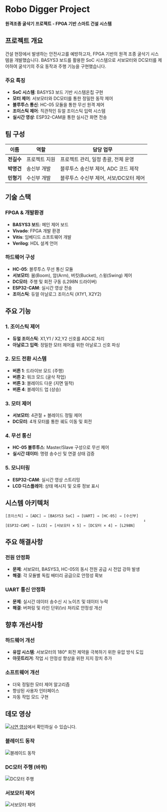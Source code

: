 # Robo Digger Project

**원격조종 굴삭기 프로젝트 - FPGA 기반 스마트 건설 시스템**

## 프로젝트 개요

건설 현장에서 발생하는 안전사고를 예방하고자, FPGA 기반의 원격 조종 굴삭기 시스템을 개발했습니다. BASYS3 보드를 활용한 SoC 시스템으로 서보모터와 DC모터를 제어하여 굴삭기의 주요 동작과 주행 기능을 구현했습니다.

### 주요 특징
- **SoC 시스템**: BASYS3 보드 기반 시스템온칩 구현
- **모터 제어**: 서보모터와 DC모터를 통한 정밀한 동작 제어
- **블루투스 통신**: HC-05 모듈을 통한 무선 원격 제어
- **조이스틱 제어**: 직관적인 듀얼 조이스틱 입력 시스템
- **실시간 영상**: ESP32-CAM을 통한 실시간 화면 전송

## 팀 구성

| 이름 | 역할 | 담당 업무 |
|------|------|-----------|
| **전길수** | 프로젝트 지원 | 프로젝트 관리, 일정 총괄, 전체 운영 |
| **박명건** | 송신부 개발 | 블루투스 송신부 제어, ADC 코드 제작 |
| **민형기** | 수신부 개발 | 블루투스 수신부 제어, 서보/DC모터 제어 |

## 기술 스택

### FPGA & 개발환경
- **BASYS3 보드**: 메인 제어 보드
- **Vivado**: FPGA 개발 환경
- **Vitis**: 임베디드 소프트웨어 개발
- **Verilog**: HDL 설계 언어

### 하드웨어 구성
- **HC-05**: 블루투스 무선 통신 모듈
- **서보모터**: 붐(Boom), 암(Arm), 버킷(Bucket), 스윙(Swing) 제어
- **DC모터**: 주행 및 회전 구동 (L298N 드라이버)
- **ESP32-CAM**: 실시간 영상 전송
- **조이스틱**: 듀얼 아날로그 조이스틱 (X1Y1, X2Y2)

## 주요 기능

### 1. 조이스틱 제어
- **듀얼 조이스틱**: X1,Y1 / X2,Y2 신호를 ADC로 처리
- **아날로그 입력**: 정밀한 모터 제어를 위한 아날로그 신호 파싱

### 2. 모드 전환 시스템
- **버튼 1**: 드라이브 모드 (주행)
- **버튼 2**: 워크 모드 (굴삭 작업)
- **버튼 3**: 블레이드 다운 (지면 밀착)
- **버튼 4**: 블레이드 업 (상승)

### 3. 모터 제어
- **서보모터**: 4관절 + 블레이드 정밀 제어
- **DC모터**: 4개 모터를 통한 궤도 이동 및 회전

### 4. 무선 통신
- **HC-05 블루투스**: Master/Slave 구성으로 무선 제어
- **실시간 데이터**: 명령 송수신 및 연결 상태 검증

### 5. 모니터링
- **ESP32-CAM**: 실시간 영상 스트리밍
- **LCD 디스플레이**: 상태 메시지 및 오류 정보 표시

## 시스템 아키텍처

```
[조이스틱] → [ADC] → [BASYS3 SoC] → [UART] → [HC-05] → [수신부]
                                                              ↓
[ESP32-CAM] ← [LCD] ← [서보모터 × 5] ← [DC모터 × 4] ← [L298N]
```

## 주요 해결사항

### 전원 안정화
- **문제**: 서보모터, BASYS3, HC-05의 동시 전원 공급 시 전압 강하 발생
- **해결**: 각 모듈별 독립 배터리 공급으로 안정성 확보

### UART 통신 안정화
- **문제**: 실시간 데이터 송수신 시 노이즈 및 데이터 누락
- **해결**: 버퍼링 및 라인 단위(\n) 처리로 안정성 개선

## 향후 개선사항

### 하드웨어 개선
- **유압 시스템**: 서보모터의 180° 회전 제약을 극복하기 위한 유압 방식 도입
- **아웃트리거**: 작업 시 안정성 향상을 위한 지지 장치 추가

### 소프트웨어 개선
- 더욱 정밀한 모터 제어 알고리즘
- 향상된 사용자 인터페이스
- 자동 작업 모드 구현

## 데모 영상

[![시연 영상](https://img.shields.io/badge/YouTube-시연영상-red?style=for-the-badge&logo=youtube)](https://www.youtube.com/shorts/obiy9c_imKA)에서 확인하실 수 있습니다.

### 블레이드 동작
![블레이드 동작](https://github.com/user-attachments/assets/cd2b44f1-721e-4e37-be22-ee00acefc270)

### DC모터 주행 (바퀴)  
![DC모터 주행](https://github.com/user-attachments/assets/7f3f2aad-d133-4998-a3a9-d8944861fbc2)

### 서보모터 제어
![서보모터 제어](https://github.com/user-attachments/assets/69b779c8-5c70-423d-8078-a8ada19d6132)
